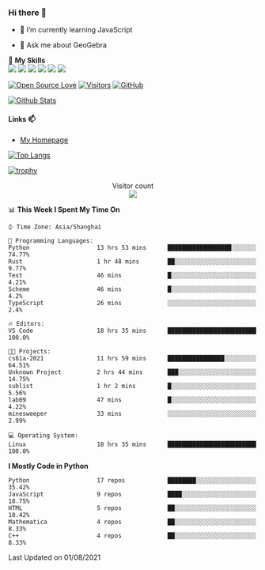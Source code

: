 ### Hi there 👋

<!--
**wuyudi/wuyudi** is a ✨ _special_ ✨ repository because its `README.md` (this file) appears on your GitHub profile.

Here are some ideas to get you started:

- 🔭 I’m currently working on ...
- 👯 I’m looking to collaborate on ...
- 🤔 I’m looking for help with ...

- 📫 How to reach me: ...
- 😄 Pronouns: ...
- ⚡ Fun fact: ...
-->

- 🌱 I’m currently learning JavaScript

- 💬 Ask me about GeoGebra

🌟 **My Skills**  
![](https://img.shields.io/badge/-Svelte-3e74a2?style=flat-square&logo=Svelte&logoColor=fff)
![](https://img.shields.io/badge/-TypeScript-3e74a2?style=flat-square&logo=TypeScript&logoColor=fff)
![](https://img.shields.io/badge/-JavaScript-3e74a2?style=flat-square&logo=JavaScript&logoColor=fff)
![](https://img.shields.io/badge/-Python-3e74a2?style=flat-square&logo=Python&logoColor=fff)
![](https://img.shields.io/badge/-Mathematica-3e74a2?style=flat-square&logo=Wolfram&logoColor=fff)
![](https://img.shields.io/badge/-C%2B%2B-3e74a2?style=flat-square&logo=C%2B%2B&logoColor=fff)

[![Open Source Love](https://badges.frapsoft.com/os/v1/open-source.svg?v=103)](https://github.com/wuyudi/)
[![Visitors](https://visitor-badge.glitch.me/badge?page_id=wuyudi.wuyudi)](https://github.com/wuyudi/)
[![GitHub](https://img.shields.io/github/followers/wuyudi.svg?lable=GitHub&style=social)](https://github.com/wuyudi/)

[![Github Stats](https://github-readme-stats.vercel.app/api?username=wuyudi&show_icons=true)](https://github.com/wuyudi/)

#### Links 📫

* [My Homepage](https://wuyudi.github.io/blog/)

[![Top Langs](https://github-readme-stats.vercel.app/api/top-langs/?username=wuyudi&hide=HTML,jupyter%20notebook&layout=compact)](https://github.com/wuyudi/github-readme-stats)

[![trophy](https://github-profile-trophy.vercel.app/?username=wuyudi&theme=onedark)](https://github.com/ryo-ma/github-profile-trophy)

<p align="center"> 
  Visitor count<br>
  <img src="https://profile-counter.glitch.me/wuyudi/count.svg" />
</p>

<!--START_SECTION:waka-->
📊 **This Week I Spent My Time On** 

```text
⌚︎ Time Zone: Asia/Shanghai

💬 Programming Languages: 
Python                   13 hrs 53 mins      ██████████████████░░░░░░░   74.77% 
Rust                     1 hr 48 mins        ██░░░░░░░░░░░░░░░░░░░░░░░   9.77% 
Text                     46 mins             █░░░░░░░░░░░░░░░░░░░░░░░░   4.21% 
Scheme                   46 mins             █░░░░░░░░░░░░░░░░░░░░░░░░   4.2% 
TypeScript               26 mins             ░░░░░░░░░░░░░░░░░░░░░░░░░   2.4%

🔥 Editors: 
VS Code                  18 hrs 35 mins      █████████████████████████   100.0%

🐱‍💻 Projects: 
cs61a-2021               11 hrs 59 mins      ████████████████░░░░░░░░░   64.51% 
Unknown Project          2 hrs 44 mins       ███░░░░░░░░░░░░░░░░░░░░░░   14.75% 
sublist                  1 hr 2 mins         █░░░░░░░░░░░░░░░░░░░░░░░░   5.56% 
lab09                    47 mins             █░░░░░░░░░░░░░░░░░░░░░░░░   4.22% 
minesweeper              33 mins             ░░░░░░░░░░░░░░░░░░░░░░░░░   2.99%

💻 Operating System: 
Linux                    18 hrs 35 mins      █████████████████████████   100.0%

```

**I Mostly Code in Python** 

```text
Python                   17 repos            ████████░░░░░░░░░░░░░░░░░   35.42% 
JavaScript               9 repos             ████░░░░░░░░░░░░░░░░░░░░░   18.75% 
HTML                     5 repos             ██░░░░░░░░░░░░░░░░░░░░░░░   10.42% 
Mathematica              4 repos             ██░░░░░░░░░░░░░░░░░░░░░░░   8.33% 
C++                      4 repos             ██░░░░░░░░░░░░░░░░░░░░░░░   8.33%

```



 Last Updated on 01/08/2021
<!--END_SECTION:waka-->
